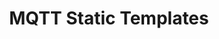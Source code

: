 ---
title: MQTT Static Templates
layout: subsections
order: 70
collection: 'guides/mqtt/static-templates'
---